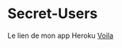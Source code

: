 # Secret-Users

Le lien de mon app Heroku <a href="https://cryptic-depths-74139.herokuapp.com/" target="_blank">Voila</a>
